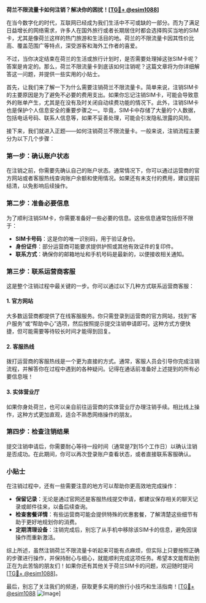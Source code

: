**荷兰不限流量卡如何注销？解决你的困扰！[[TG💪+ @esim1088](https://t.me/s/esim1088)]**

在当今数字化的时代，互联网已经成为我们生活中不可或缺的一部分。而为了满足日益增长的网络需求，许多人在国外旅行或者长期居住时都会选择购买当地的SIM卡，尤其是像荷兰这样的热门旅游和生活目的地。荷兰的不限流量卡因其性价比高、覆盖范围广等特点，深受游客和海外工作者的喜爱。

不过，当你决定结束在荷兰的生活或旅行计划时，是否需要处理掉这张SIM卡呢？答案是肯定的。那么，荷兰不限流量卡到底该如何注销呢？这篇文章将为你详细解答这一问题，并提供一些实用的小贴士。

首先，让我们来了解一下为什么需要注销荷兰不限流量卡。简单来说，注销SIM卡的主要原因是为了避免不必要的费用支出。如果你忘记注销SIM卡，可能会导致意外的账单产生，尤其是在没有及时关闭自动续费功能的情况下。此外，注销SIM卡也是保护个人信息安全的重要步骤之一。毕竟，SIM卡中存储了大量的个人数据，包括电话号码、联系人信息等，如果不妥善处理，可能会引发隐私泄露的风险。

接下来，我们就进入正题——如何注销荷兰不限流量卡。一般来说，注销流程主要分为以下几个步骤：

### 第一步：确认账户状态

在注销之前，你需要先确认自己的账户状态。通常情况下，你可以通过运营商的官方网站或者客服热线查询账户余额和使用情况。如果还有未支付的费用，建议提前结清，以免影响后续操作。

### 第二步：准备必要信息

为了顺利注销SIM卡，你需要准备好一些必要的信息。这些信息通常包括但不限于：

- **SIM卡号码**：这是你的唯一识别码，用于验证身份。
- **身份证件**：部分运营商可能要求提供护照或其他有效证件的复印件。
- **联系方式**：确保你的邮箱地址和手机号码是最新的，以便接收相关通知。

### 第三步：联系运营商客服

这是整个注销过程中最关键的一步。你可以通过以下几种方式联系运营商客服：

#### 1. 官方网站

大多数运营商都提供了在线客服服务。你只需登录到运营商的官方网站，找到“客户服务”或“帮助中心”选项，然后按照提示提交注销申请即可。这种方式方便快捷，但可能需要等待较长时间才能得到回复。

#### 2. 客服热线

拨打运营商的客服热线是一个更为直接的方式。通常，客服人员会引导你完成注销流程，并解答你在过程中遇到的各种疑问。记得在通话前准备好上述提到的所有必要信息哦！

#### 3. 实体营业厅

如果你身处荷兰，也可以亲自前往运营商的实体营业厅办理注销手续。相比线上操作，这种方式更加直观，适合不熟悉网络操作的朋友。

### 第四步：检查注销结果

提交注销申请后，你需要耐心等待一段时间（通常是7到15个工作日）以确认注销是否成功。在此期间，你可以再次登录账户查看状态，或者直接联系客服确认。

### 小贴士

在注销过程中，还有一些需要注意的地方可以帮助你更高效地完成操作：

- **保留记录**：无论是通过官网还是客服热线提交申请，都建议保存相关的聊天记录或邮件往来，以备后续查询。
- **检查套餐详情**：有些运营商可能会提供特殊的优惠套餐，了解清楚这些细节有助于更好地规划你的消费。
- **定期清理设备**：注销完成后，别忘了从手机中移除该SIM卡的信息，避免因误操作而重新激活。

综上所述，虽然注销荷兰不限流量卡听起来可能有点麻烦，但实际上只要按照正确的步骤进行操作，并保持耐心与细心，就能顺利完成这项任务。希望本文能帮助到正在为此苦恼的朋友们！如果你还有其他关于荷兰SIM卡的问题，欢迎随时提问[[TG💪+ @esim1088](https://t.me/s/esim1088)]。

最后，别忘了关注我们的频道，获取更多实用的旅行小技巧和生活指南！[[TG💪+ @esim1088](https://t.me/s/esim1088) ![Image](https://i.postimg.cc/4NQfJmqS/Snipaste-2025-05-13-00-14-12.png)]